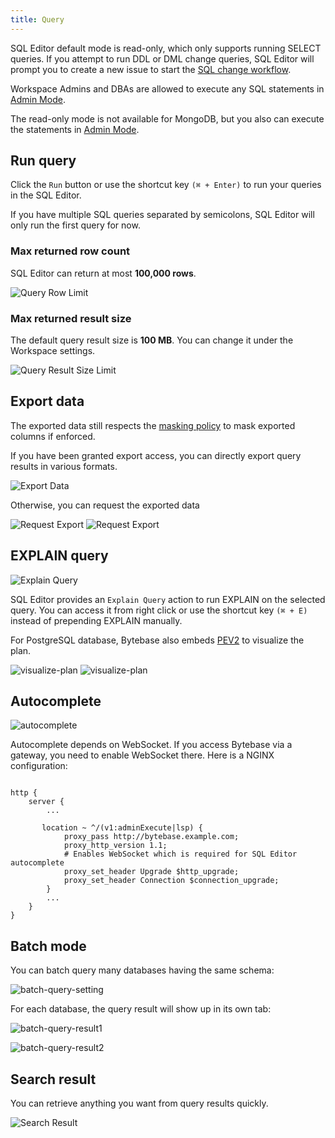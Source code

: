 ```yaml
---
title: Query
---
```


<HintBlock type="info">

SQL Editor default mode is read-only, which only supports running SELECT queries. If you attempt
to run DDL or DML change queries, SQL Editor will prompt you to create a new issue to start the
[SQL change workflow](/docs/change-database/change-workflow).

Workspace Admins and DBAs are allowed to execute any SQL statements in
[Admin Mode](/docs/sql-editor/admin-mode).

The read-only mode is not available for MongoDB, but you also can execute the statements in [Admin Mode](/docs/sql-editor/admin-mode).

</HintBlock>

## Run query

Click the `Run` button or use the shortcut key `(⌘ + Enter)` to run your queries in the SQL Editor.

If you have multiple SQL queries separated by semicolons, SQL Editor will only run the first query for now.

### Max returned row count

SQL Editor can return at most **100,000 rows**.

![Query Row Limit](/content/docs/sql-editor/query-row-limit.webp)

### Max returned result size

The default query result size is **100 MB**. You can change it under the Workspace settings.

![Query Result Size Limit](/content/docs/sql-editor/query-result-size-limit.webp)

## Export data

<HintBlock type="info">

The exported data still respects the [masking policy](/docs/sql-editor/mask-data/) to mask exported columns if enforced.

</HintBlock>

If you have been granted export access, you can directly export query results in various formats.

![Export Data](/content/docs/sql-editor/export-data.webp)

Otherwise, you can request the exported data

![Request Export](/content/docs/sql-editor/export-request1.webp)
![Request Export](/content/docs/sql-editor/export-request2.webp)

## EXPLAIN query

![Explain Query](/content/docs/sql-editor/explain-query.webp)

SQL Editor provides an `Explain Query` action to run EXPLAIN on the selected query. You can access it from right click or use the shortcut key `(⌘ + E)` instead of prepending EXPLAIN manually.

For PostgreSQL database, Bytebase also embeds [PEV2](https://github.com/dalibo/pev2) to visualize the plan.

![visualize-plan](/content/docs/sql-editor/explain-postgres-1.webp)
![visualize-plan](/content/docs/sql-editor/explain-postgres-2.webp)

## Autocomplete

![autocomplete](/content/docs/sql-editor/autocomplete.webp)

Autocomplete depends on WebSocket. If you access Bytebase via a gateway, you need to enable WebSocket there. Here is a NGINX configuration:

```nginx

http {
    server {
        ...

       location ~ ^/(v1:adminExecute|lsp) {
            proxy_pass http://bytebase.example.com;
            proxy_http_version 1.1;
            # Enables WebSocket which is required for SQL Editor autocomplete
            proxy_set_header Upgrade $http_upgrade;
            proxy_set_header Connection $connection_upgrade;
        }
        ...
    }
}
```

## Batch mode

<PricingPlanBlock feature_name='BATCH_QUERY' />

You can batch query many databases having the same schema:

![batch-query-setting](/content/docs/sql-editor/batch-query-setting.webp)

For each database, the query result will show up in its own tab:

![batch-query-result1](/content/docs/sql-editor/batch-query-result1.webp)

![batch-query-result2](/content/docs/sql-editor/batch-query-result2.webp)

## Search result

You can retrieve anything you want from query results quickly.

![Search Result](/content/docs/sql-editor/search-result.webp)
